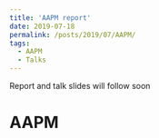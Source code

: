 ```yaml
---
title: 'AAPM report'
date: 2019-07-18
permalink: /posts/2019/07/AAPM/
tags:
  - AAPM
  - Talks
---
```


Report and talk slides will follow soon

AAPM
======